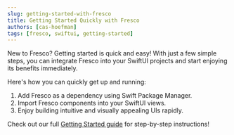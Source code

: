 ```yaml
---
slug: getting-started-with-fresco
title: Getting Started Quickly with Fresco
authors: [cas-hoefman]
tags: [fresco, swiftui, getting-started]
---
```


New to Fresco? Getting started is quick and easy! With just a few simple steps, you can integrate Fresco into your SwiftUI projects and start enjoying its benefits immediately.

<!-- truncate -->

Here's how you can quickly get up and running:

1. Add Fresco as a dependency using Swift Package Manager.
2. Import Fresco components into your SwiftUI views.
3. Enjoy building intuitive and visually appealing UIs rapidly.

Check out our full [Getting Started guide](/docs/intro) for step-by-step instructions!
